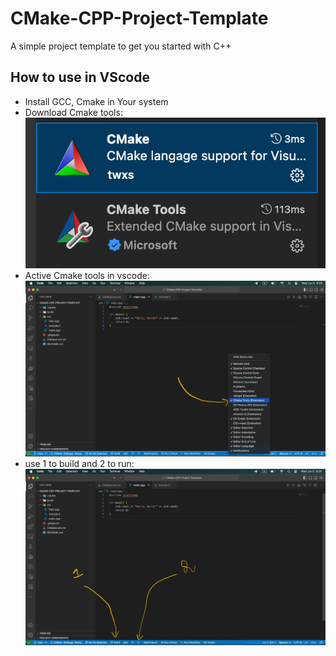 # CMake-CPP-Project-Template
A simple project template to get you started with C++

## How to use in VScode
- Install GCC, Cmake in Your system
- Download Cmake tools:   
![Example Image](docs/pictures/photo_2024-06-05_11-24-44.jpg)
- Active Cmake tools in vscode:   
![Example Image](docs/pictures/photo_2024-06-05_11-24-47.jpg)
- use 1 to build and 2 to run:   
![Example Image](docs/pictures/photo_2024-06-05_11-24-45.jpg)
